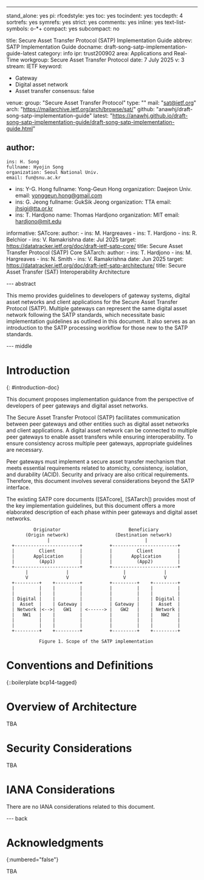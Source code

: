 ---
stand_alone: yes
pi:
  rfcedstyle: yes
  toc: yes
  tocindent: yes
  tocdepth: 4
  sortrefs: yes
  symrefs: yes
  strict: yes
  comments: yes
  inline: yes
  text-list-symbols: o-*+
  compact: yes
  subcompact: no

title: Secure Asset Transfer Protocol (SATP) Implementation Guide
abbrev: SATP Implementation Guide
docname: draft-song-satp-implementation-guide-latest
category: info
ipr: trust200902
area: Applications and Real-Time
workgroup: Secure Asset Transfer Protocol
date: 7 July 2025
v: 3
stream: IETF
keyword:
 - Gateway
 - Digital asset network
 - Asset transfer
consensus: false

venue:
  group: "Secure Asset Transfer Protocol"
  type: ""
  mail: "sat@ietf.org"
  arch: "https://mailarchive.ietf.org/arch/browse/sat/"
  github: "anawhj/draft-song-satp-implementation-guide"
  latest: "https://anawhj.github.io/draft-song-satp-implementation-guide/draft-song-satp-implementation-guide.html"

author:
 -
    ins: H. Song
    fullname: Hyojin Song
    organization: Seoul National Univ.
    email: fun@snu.ac.kr
 -
    ins: Y-G. Hong
    fullname: Yong-Geun Hong
    organization: Daejeon Univ.
    email: yonggeun.hong@gmail.com
 -
    ins: G. Jeong
    fullname: GukSik Jeong
    organization: TTA
    email: jhsigi@tta.or.kr
 -
    ins: T. Hardjono
    name: Thomas Hardjono
    organization: MIT
    email: hardjono@mit.edu

informative:
  SATcore:
    author:
    - ins: M. Hargreaves
    - ins: T. Hardjono
    - ins: R. Belchior
    - ins: V. Ramakrishna
    date: Jul 2025
    target: https://datatracker.ietf.org/doc/draft-ietf-satp-core/
    title: Secure Asset Transfer Protocol (SATP) Core
  SATarch:
    author:
    - ins: T. Hardjono
    - ins: M. Hargreaves
    - ins: N. Smith
    - ins: V. Ramakrishna
    date: Jun 2025
    target: https://datatracker.ietf.org/doc/draft-ietf-satp-architecture/
    title: Secure Asset Transfer (SAT) Interoperability Architecture

--- abstract

This memo provides guidelines to developers of gateway systems, digital asset networks and client applications for the Secure Asset Transfer Protocol (SATP). Multiple gateways can represent the same digital asset network following the SATP standards, which necessitate basic implementation guidelines as outlined in this document. It also serves as an introduction to the SATP processing workflow for those new to the SATP standards.

--- middle

# Introduction

{: #introduction-doc}

This document proposes implementation guidance from the perspective of developers of peer gateways and digital asset networks.

The Secure Asset Transfer Protocol (SATP) facilitates communication between peer gateways and other entities such as digital asset networks and client applications. A digital asset network can be connected to multiple peer gateways to enable asset transfers while ensuring interoperability. To ensure consistency across multiple peer gateways, appropriate guidelines are necessary.

Peer gateways must implement a secure asset transfer mechanism that meets essential requirements related to atomicity,
consistency, isolation, and durability (ACID). Security and privacy are also critical requirements. Therefore, this document involves several considerations beyond the SATP interface.

The existing SATP core documents ([SATcore], [SATarch]) provides most of the key implementation guidelines, but this document offers a more elaborated description of each phase within peer gateways and digital asset networks.

              Originator                         Beneficiary
           (Origin network)                 (Destination network)
                   |                                   |
      +------------------------+          +------------------------+
      |         Client         |          |         Client         |
      |       Application      |          |       Application      |
      |         (App1)         |          |         (App2)         |
      +------------------------+          +------------------------+
           |              |                    |              |
           V              V                    V              V
      +---------+    +---------+          +---------+    +---------+
      |         |    |         |          |         |    |         |
      |         |    |         |          |         |    |         |
      | Digital |    |         |          |         |    | Digital |
      |  Asset  |    | Gateway |          | Gateway |    |  Asset  |
      | Network |<-->|   GW1   | <------> |   GW2   |    | Network |
      |   NW1   |    |         |          |         |    |   NW2   |
      |         |    |         |          |         |    |         |
      |         |    |         |          |         |    |         |
      +---------+    +---------+          +---------+    +---------+

                Figure 1. Scope of the SATP implementation

# Conventions and Definitions

{::boilerplate bcp14-tagged}

# Overview of Architecture

TBA

# Security Considerations

TBA

# IANA Considerations

There are no IANA considerations related to this document.


--- back

# Acknowledgments
{:numbered="false"}

TBA
